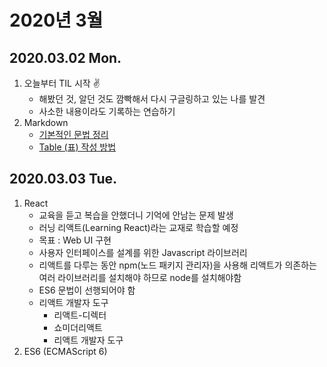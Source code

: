 # 2020년 3월

## 2020.03.02 Mon.
1. 오늘부터 TIL 시작 ✌
    - 해봤던 것, 알던 것도 깜빡해서 다시 구글링하고 있는 나를 발견
    - 사소한 내용이라도 기록하는 연습하기
2. Markdown
    - [기본적인 문법 정리](/DM/Markdown/basic-writing-and-formatting-syntax.md)
    - [Table \(표\) 작성 방법](/DM/Markdown/organizing-information-with-tables.md)

## 2020.03.03 Tue.
1. React
    - 교육을 듣고 복습을 안했더니 기억에 안남는 문제 발생
    - 러닝 리액트(Learning React)라는 교재로 학습할 예정
    - 목표 : Web UI 구현
    - 사용자 인터페이스를 설계를 위한 Javascript 라이브러리
    - 리액트를 다루는 동안 npm(노드 패키지 관리자)을 사용해 리액트가 의존하는 여러 라이브러리를 설치해야 하므로 node를 설치해야함
    - ES6 문법이 선행되어야 함
    - 리액트 개발자 도구
        - 리액트-디렉터
        - 쇼미더리액트
        - 리액트 개발자 도구
2. ES6 (ECMAScript 6)